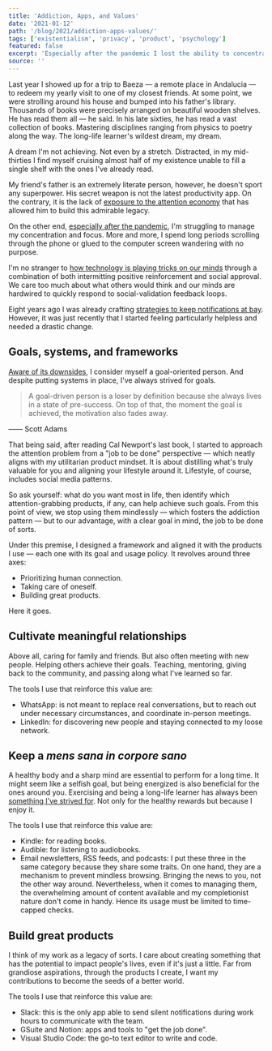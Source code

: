 ```yaml
---
title: 'Addiction, Apps, and Values'
date: '2021-01-12'
path: '/blog/2021/addiction-apps-values/'
tags: ['existentialism', 'privacy', 'product', 'psychology']
featured: false
excerpt: 'Especially after the pandemic I lost the ability to concentrate and focus. Addicted to these attention-grabbing products, I started to approach the problem differently: having a clear goal of what I want, then designing the usage policy for each service.'
source: ''
---
```


Last year I showed up for a trip to Baeza — a remote place in Andalucia — to redeem my yearly visit to one of my closest friends. At some point, we were strolling around his house and bumped into his father's library. Thousands of books were precisely arranged on beautiful wooden shelves. He has read them all — he said. In his late sixties, he has read a vast collection of books. Mastering disciplines ranging from physics to poetry along the way. The long-life learner's wildest dream, my dream.

A dream I'm not achieving. Not even by a stretch. Distracted, in my mid-thirties I find myself cruising almost half of my existence unable to fill a single shelf with the ones I've already read.

My friend's father is an extremely literate person, however, he doesn't sport any superpower. His secret weapon is not the latest productivity app. On the contrary, it is the lack of [exposure to the attention economy](/blog/2020/49) that has allowed him to build this admirable legacy.

On the other end, [especially after the pandemic](/blog/2020/pause), I'm struggling to manage my concentration and focus. More and more, I spend long periods scrolling through the phone or glued to the computer screen wandering with no purpose.

I'm no stranger to [how technology is playing tricks on our minds](/blog/2019/attention-deprived) through a combination of both intermitting positive reinforcement and social approval. We care too much about what others would think and our minds are hardwired to quickly respond to social-validation feedback loops.

Eight years ago I was already crafting [strategies to keep notifications at bay](/blog/2016/little-hacks). However, it was just recently that I started feeling particularly helpless and needed a drastic change.

## Goals, systems, and frameworks

[Aware of its downsides](/blog/2020/win-big), I consider myself a goal-oriented person. And despite putting systems in place, I've always strived for goals.

> A goal-driven person is a loser by definition because she always lives in a state of pre-success. On top of that, the moment the goal is achieved, the motivation also fades away.

—— Scott Adams

That being said, after reading Cal Newport's last book, I started to approach the attention problem from a "job to be done" perspective — which neatly aligns with my utilitarian product mindset. It is about distilling what's truly valuable for you and aligning your lifestyle around it. Lifestyle, of course, includes social media patterns.

So ask yourself: what do you want most in life, then identify which attention-grabbing products, if any, can help achieve such goals. From this point of view, we stop using them mindlessly — which fosters the addiction pattern — but to our advantage, with a clear goal in mind, the job to be done of sorts.

Under this premise, I designed a framework and aligned it with the products I use — each one with its goal and usage policy. It revolves around three axes:

- Prioritizing human connection.
- Taking care of oneself.
- Building great products.

Here it goes.

## Cultivate meaningful relationships

Above all, caring for family and friends. But also often meeting with new people. Helping others achieve their goals. Teaching, mentoring, giving back to the community, and passing along what I've learned so far.

The tools I use that reinforce this value are:

- WhatsApp: is not meant to replace real conversations, but to reach out under necessary circumstances, and coordinate in-person meetings.
- LinkedIn: for discovering new people and staying connected to my loose network.

## Keep a _mens sana in corpore sano_

A healthy body and a sharp mind are essential to perform for a long time. It might seem like a selfish goal, but being energized is also beneficial for the ones around you. Exercising and being a long-life learner has always been [something I've strived for](/blog/2018/broken-notes). Not only for the healthy rewards but because I enjoy it.

The tools I use that reinforce this value are:

- Kindle: for reading books.
- Audible: for listening to audiobooks.
- Email newsletters, RSS feeds, and podcasts: I put these three in the same category because they share some traits. On one hand, they are a mechanism to prevent mindless browsing. Bringing the news to you, not the other way around. Nevertheless, when it comes to managing them, the overwhelming amount of content available and my completionist nature don't come in handy. Hence its usage must be limited to time-capped checks.

## Build great products

I think of my work as a legacy of sorts. I care about creating something that has the potential to impact people's lives, even if it's just a little. Far from grandiose aspirations, through the products I create, I want my contributions to become the seeds of a better world.

The tools I use that reinforce this value are:

- Slack: this is the only app able to send silent notifications during work hours to communicate with the team.
- GSuite and Notion: apps and tools to "get the job done".
- Visual Studio Code: the go-to text editor to write and code.
